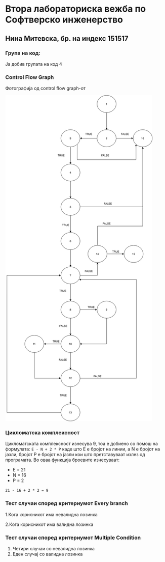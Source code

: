 # Втора лабораториска вежба по Софтверско инженерство

## Нина Митевска, бр. на индекс 151517

### Група на код: 

Ја добив групата на код 4

###  Control Flow Graph

Фотографија од control flow graph-от

![CFG](CFG.png)


### Цикломатска комплексност

Цикломатската комплексност изнесува 9, тоа е добиено со помош на формулата: `E - N + 2 * P` каде што E е бројот на линии, а N е бројот на јазли, бројот P е бројот на јазли кои што претставуваат излез од програмата.
Во оваа функција броевите изнесуваат:

- E = 21
- N = 16
- P = 2

```text
21 - 16 + 2 * 2 = 9
```


### Тест случаи според критериумот  Every branch 

1.Кога корисникот има невалидна лозинкa

2.Кога корисникот има валидна лозинка

### Тест случаи според критериумот Multiple Condition

1. Четири случаи со невалидна лозинка
2. Еден случај со валидна лозинка
